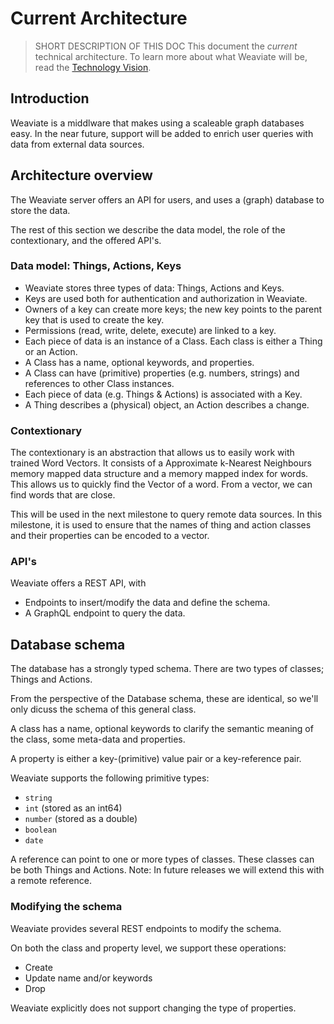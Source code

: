 # Current Architecture

> SHORT DESCRIPTION OF THIS DOC
> This document the _current_ technical architecture. 
> To learn more about what Weaviate will be, read the [Technology Vision](./tech_vision.md).

## Introduction
Weaviate is a middlware that makes using a scaleable graph databases easy.
In the near future, support will be added to enrich user queries with data from external data sources.

## Architecture overview
The Weaviate server offers an API for users, and uses a (graph) database to store the data.

The rest of this section we describe the data model, the role of the contextionary, and the offered API's.

### Data model: Things, Actions, Keys
- Weaviate stores three types of data: Things, Actions and Keys.
- Keys are used both for authentication and authorization in Weaviate.
- Owners of a key can create more keys; the new key points to the parent key that is used to create the key.
- Permissions (read, write, delete, execute) are linked to a key.
- Each piece of data is an instance of a Class. Each class is either a Thing or an Action.
- A Class has a name, optional keywords, and properties.
- A Class can have (primitive) properties (e.g. numbers, strings) and references to other Class instances.
- Each piece of data (e.g. Things & Actions) is associated with a Key.
- A Thing describes a (physical) object, an Action describes a change.

### Contextionary
The contextionary is an abstraction that allows us to easily work with trained Word Vectors.
It consists of a Approximate k-Nearest Neighbours memory mapped data structure and a memory mapped
index for words. This allows us to quickly find the Vector of a word. From a vector, we can find
words that are close.

This will be used in the next milestone to query remote data sources. In this milestone,
it is used to ensure that the names of thing and action classes and their properties can be
encoded to a vector.

### API's
Weaviate offers a REST API, with
- Endpoints to insert/modify the data and define the schema.
- A GraphQL endpoint to query the data.

## Database schema
The database has a strongly typed schema. There are two types of classes; Things and Actions.

From the perspective of the Database schema, these are identical, so we'll only dicuss the schema
of this general class.

A class has a name, optional keywords to clarify the semantic meaning of the class, some meta-data and properties.

A property is either a key-(primitive) value pair or a key-reference pair.

Weaviate supports the following primitive types:
- `string`
- `int` (stored as an int64)
- `number` (stored as a double)
- `boolean`
- `date`

A reference can point to one or more types of classes. These classes can be both Things and Actions.
Note: In future releases we will extend this with a remote reference.

### Modifying the schema
Weaviate provides several REST endpoints to modify the schema.

On both the class and property level, we support these operations:
- Create
- Update name and/or keywords
- Drop

Weaviate explicitly does not support changing the type of properties.
